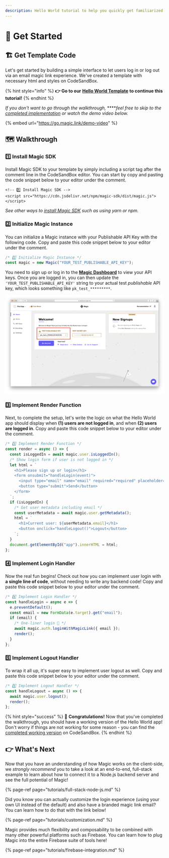 ```yaml
---
description: Hello World tutorial to help you quickly get familiarized with Magic.
---
```


# 🚀 Get Started

## 🏗️ Get Template Code

Let's get started by building a simple interface to let users log in or log out via an email magic link experience. We've created a template with necessary html and styles on CodeSandBox. 

{% hint style="info" %}
**👉 Go to our** [**Hello World Template**](https://go.magic.link/hello-world-template) **to continue this tutorial!**
{% endhint %}

_If you don't want to go through the walkthrough,_ ****_feel free to skip to the_ [_completed implementation_](https://go.magic.link/hello-world-code) _or watch the demo video below._

{% embed url="https://go.magic.link/demo-video" %}

## 🗺️ Walkthrough

### 1️⃣ Install Magic SDK

Install Magic SDK to your template by simply including a script tag after the comment line in the CodeSandBox editor. You can start by copy and pasting the code snippet below to your editor under the comment.

```markup
<!-- 1️⃣ Install Magic SDK -->
<script src="https://cdn.jsdelivr.net/npm/magic-sdk/dist/magic.js"></script>
```

_See other ways to_ [_install Magic SDK_](client-sdk/browser-js/get-started.md) _such as using yarn or npm._

### 2️⃣ Initialize Magic Instance

You can initialize a Magic instance with your Publishable API Key with the following code. Copy and paste this code snippet below to your editor under the comment.

```javascript
/* 2️⃣ Initialize Magic Instance */
const magic = new Magic("YOUR_TEST_PUBLISHABLE_API_KEY");
```

You need to sign up or log in to the [**Magic Dashboard**](https://dashboard.magic.link/) to view your API keys. Once you are logged in, you can then update the `'YOUR_TEST_PUBLISHABLE_API_KEY'` string to your actual test _publishable_ API key, which looks something like `pk_test_*********`.

![](.gitbook/assets/dashboard-pk.png)

### 3️⃣ Implement Render Function

Next, to complete the setup, let's write the logic on what the Hello World app should display when **\(1\) users are not logged in**, and when **\(2\) users are logged in**. Copy and paste this code snippet below to your editor under the comment.

```javascript
/* 3️⃣ Implement Render Function */
const render = async () => {
  const isLoggedIn = await magic.user.isLoggedIn();
  /* Show login form if user is not logged in */
  let html = `
    <h1>Please sign up or login</h1>
    <form onsubmit="handleLogin(event)">
      <input type="email" name="email" required="required" placeholder="Enter your email" />
      <button type="submit">Send</button>
    </form>
  `;
  if (isLoggedIn) {
    /* Get user metadata including email */
    const userMetadata = await magic.user.getMetadata();
    html = `
      <h1>Current user: ${userMetadata.email}</h1>
      <button onclick="handleLogout()">Logout</button>
    `;
  }
  document.getElementById("app").innerHTML = html;
};
```

### 4️⃣ Implement Login Handler

Now the real fun begins! Check out how you can implement user login with **a single line of code**, without needing to write any backend code! Copy and paste this code snippet below to your editor under the comment.

```javascript
/* 4️⃣ Implement Login Handler */
const handleLogin = async e => {
  e.preventDefault();
  const email = new FormData(e.target).get("email");
  if (email) {
    /* One-liner login 🤯 */
    await magic.auth.loginWithMagicLink({ email });
    render();
  }
};
```

### 5️⃣ Implement Logout Handler

To wrap it all up, it's super easy to implement user logout as well. Copy and paste this code snippet below to your editor under the comment.

```javascript
/* 5️⃣ Implement Logout Handler */
const handleLogout = async () => {
  await magic.user.logout();
  render();
};
```

{% hint style="success" %}
🎉 **Congratulations!** Now that you've completed the walkthrough, you should have a working version of the Hello World app! Don't worry if things are not working for some reason - you can find the [completed working version](https://go.magic.link/hello-world-code) on CodeSandBox.
{% endhint %}

## 👉 What's Next

Now that you have an understanding of how Magic works on the client-side, we _strongly recommend_ you to take a look at an end-to-end, full-stack example to learn about how to connect it to a Node.js backend server and see the full potential of Magic!

{% page-ref page="tutorials/full-stack-node-js.md" %}

Did you know you can actually customize the login experience \(using your own UI instead of the default\) and also have a branded magic link email? You can learn how to do that with the link below!

{% page-ref page="tutorials/customization.md" %}

Magic provides much flexibility and composability to be combined with many other powerful platforms such as Firebase. You can learn how to plug Magic into the entire Firebase suite of tools here!

{% page-ref page="tutorials/firebase-integration.md" %}

